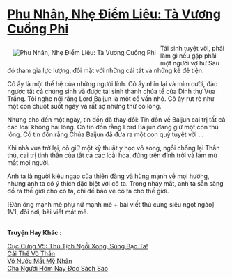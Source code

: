 <a href="https://truyentiki.com/phu-nhan-nhe-diem-lieu-ta-vuong-cuong-phi.30661/" title="Phu Nhân, Nhẹ Điểm Liêu: Tà Vương Cuồng Phi"><h1>Phu Nhân, Nhẹ Điểm Liêu: Tà Vương Cuồng Phi</h1></a><div style="display:table"><img align="right" style="float: left; padding: 10px;" src="https://truyentiki.com/a/img/str/src/30661.jpg" alt="Phu Nhân, Nhẹ Điểm Liêu: Tà Vương Cuồng Phi">Tái sinh tuyệt vời, phải làm gì nếu gặp phải một người vợ hư Sau đó tham gia lực lượng, đối mặt với những cái tát và những kẻ đê tiện. <p></p> Cô ấy là một thế hệ của những người lính. Cô ấy nhìn lại và mỉm cười, đảo ngược tất cả chúng sinh và được tái sinh thành chúa tể của Dinh thự Vua Trắng. Tôi nghe nói rằng Lord Baijun là một cố vấn nhỏ. Cô ấy rụt rè như một con chuột suốt ngày và rất sợ những thứ có lông. <p></p> Nhưng cho đến một ngày, tin đồn đã thay đổi: Tin đồn về Baijun cai trị tất cả các loại không hài lòng. Có tin đồn rằng Lord Baijun đang giữ một con thú lông. Có tin đồn rằng Chúa Baijun đã đưa ra một con quỷ tuyệt vời ... <p></p> Khi nhà vua trở lại, cô giữ một kỹ thuật y học vô song, ngồi chống lại Thần thú, cai trị tinh thần của tất cả các loài hoa, đứng trên đỉnh trời và làm mù mắt mọi người. <p></p> Anh ta là người kiêu ngạo của thiên đàng và hùng mạnh về mọi hướng, nhưng anh ta có ý thích đặc biệt với cô ta. Trong nháy mắt, anh ta sẵn sàng đổ ra thế giới cho cô ta, chỉ để bảo vệ cô ta cho thế giới. <p></p> [Đàn ông mạnh mẽ phụ nữ mạnh mẽ + bài viết thú cưng siêu ngọt ngào] 1V1, đôi nơi, bài viết mát mẻ.</div><p><br><b>Truyện Hay Khác :</b></p><a href="https://truyentiki.com/cuc-cung-v5-thu-tich-ngoi-xong-sung-bao-ta.30660/" alt="Cục Cưng V5: Thủ Tịch Ngồi Xong, Sủng Bạo Ta!">Cục Cưng V5: Thủ Tịch Ngồi Xong, Sủng Bạo Ta!</a><br/><a href="https://truyentiki.wordpress.com/2020/06/08/cai-the-vo-than/" alt="Cái Thế Võ Thần">Cái Thế Võ Thần</a><br/><a href="https://github.com/nownovels/truyenhay/tree/master/truyenhay/30567/README.md" alt="Vô Nước Mắt Mỹ Nhân">Vô Nước Mắt Mỹ Nhân</a><br/><a href="https://github.com/nownovels/top500/tree/master/truyenhay/33906/" alt="Cha Ngươi Hôm Nay Đọc Sách Sao">Cha Ngươi Hôm Nay Đọc Sách Sao</a><br/>